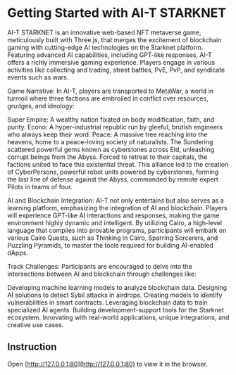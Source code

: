 # Getting Started with AI-T STARKNET

AI-T STARKNET is an innovative web-based NFT metaverse game, meticulously built with Three.js, that merges the excitement of blockchain gaming with cutting-edge AI technologies on the Starknet platform. Featuring advanced AI capabilities, including GPT-like responses, AI-T offers a richly immersive gaming experience. Players engage in various activities like collecting and trading, street battles, PvE, PvP, and syndicate events such as wars.

Game Narrative: In AI-T, players are transported to MetaWar, a world in turmoil where three factions are embroiled in conflict over resources, grudges, and ideology:

Super Empire: A wealthy nation fixated on body modification, faith, and purity.
Econo: A hyper-industrial republic run by gleeful, brutish engineers who always keep their word.
Peace: A massive tree reaching into the heavens, home to a peace-loving society of naturalists.
The Sundering scattered powerful gems known as cyberstones across Eld, unleashing corrupt beings from the Abyss. Forced to retreat to their capitals, the factions united to face this existential threat. This alliance led to the creation of CyberPersons, powerful robot units powered by cyberstones, forming the last line of defense against the Abyss, commanded by remote expert Pilots in teams of four.

AI and Blockchain Integration: AI-T not only entertains but also serves as a learning platform, emphasizing the integration of AI and blockchain. Players will experience GPT-like AI interactions and responses, making the game environment highly dynamic and intelligent. By utilizing Cairo, a high-level language that compiles into provable programs, participants will embark on various Cairo Quests, such as Thinking in Cairo, Sparring Sorcerers, and Puzzling Pyramids, to master the tools required for building AI-enabled dApps.

Track Challenges: Participants are encouraged to delve into the intersections between AI and blockchain through challenges like:

Developing machine learning models to analyze blockchain data.
Designing AI solutions to detect Sybil attacks in airdrops.
Creating models to identify vulnerabilities in smart contracts.
Leveraging blockchain data to train specialized AI agents.
Building development-support tools for the Starknet ecosystem.
Innovating with real-world applications, unique integrations, and creative use cases.


## Instruction

Open [http://127.0.0.1:80](http://127.0.0.1:80) to view it in the browser.

